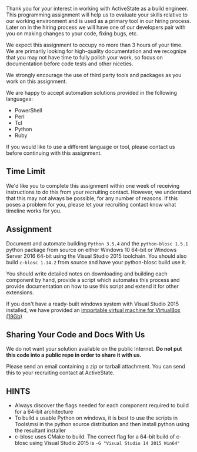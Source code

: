 Thank you for your interest in working with ActiveState as a build
engineer. This programming assignment will help us to evaluate your skills
relative to our working environment and is used as a primary tool in our
hiring process. Later on in the hiring process we will have one of our
developers pair with you on making changes to your code, fixing bugs, etc.

We expect this assignment to occupy no more than 3 hours of your time.
We are primarily looking for high-quality documentation and we recognize
that you may not have time to fully polish your work, so focus on
documentation before code tests and other niceties.

We strongly encourage the use of third party tools and packages as you
work on this assignment.

We are happy to accept automation solutions provided in the following
languages:

* PowerShell
* Perl
* Tcl
* Python
* Ruby

If you would like to use a different language or tool, please contact
us before continuing with this assignment.

## Time Limit

We'd like you to complete this assignment within one week of receiving
instructions to do this from your recruiting contact. However, we
understand that this may not always be possible, for any number of
reasons. If this poses a problem for you, please let your recruiting
contact know what timeline works for you.

## Assignment

Document and automate building `Python 3.5.4` and the `python-blosc
1.5.1` python package from source on either Windows 10 64-bit or Windows
Server 2016 64-bit using the Visual Studio 2015 toolchain.  You should
also build `c-blosc 1.14.2` from source and have your python-blosc build
use it.

You should write detailed notes on downloading and building each
component by hand, provide a script which automates this process and
provide documentation on how to use this script and extend it for other
extensions.

If you don't have a ready-built windows system with Visual Studio 2015
installed, we have provided an [importable virtual machine for
VirtualBox (19Gb)](https://s3.amazonaws.com/activestate-homework-support/ActiveState+Homework+Builder.ova)

## Sharing Your Code and Docs With Us

We do not want your solution available on the public Internet. **Do not
put this code into a public repo in order to share it with us.**

Please send an email containing a zip or tarball attachment. You can send this
to your recruiting contact at ActiveState.

## HINTS

* Always discover the flags needed for each component required to build for
  a 64-bit architecture
* To build a usable Python on windows, it is best to use the scripts in
  Tools\\msi in the python source distribution and then install python using
  the resultant installer
* c-blosc uses CMake to build.  The correct flag for a 64-bit build of
  c-blosc using Visual Studio 2015 is ```-G "Visual Studio 14 2015 Win64"```
